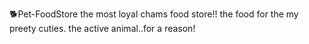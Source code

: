  🐕Pet-FoodStore
the most loyal chams food store!!
the food for the my preety cuties.
the active animal..for a reason!

